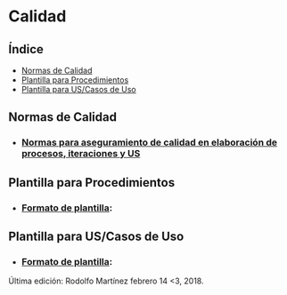 # Calidad

## Índice
* [Normas de Calidad](#normas)
* [Plantilla para Procedimientos](#procedimientos)
* [Plantilla para US/Casos de Uso](#userStory)


<a id="normas"></a>
## Normas de Calidad
 * ### [Normas para aseguramiento de calidad en elaboración de procesos, iteraciones y US](https://github.com/CaveLabs-1/Wiki/blob/Calidad/Calidad/NormasCalidad.md)
<a id="procedimientos"></a>

## Plantilla para Procedimientos
* ### [Formato de plantilla](https://docs.google.com/document/d/15oornAUCWT1yzm99BOdBoMFmlb2Im9zS4xnGPaqICj0/edit):

<a id="userStory"></a>
## Plantilla para US/Casos de Uso
* ### [Formato de plantilla](https://docs.google.com/spreadsheets/d/1Sqc37nXJkPJiw0T0BJ-GhtfTWmNsYuW5yb1orBni9XQ/edit#gid=0):


Última edición: Rodolfo Martínez febrero 14 <3, 2018.
